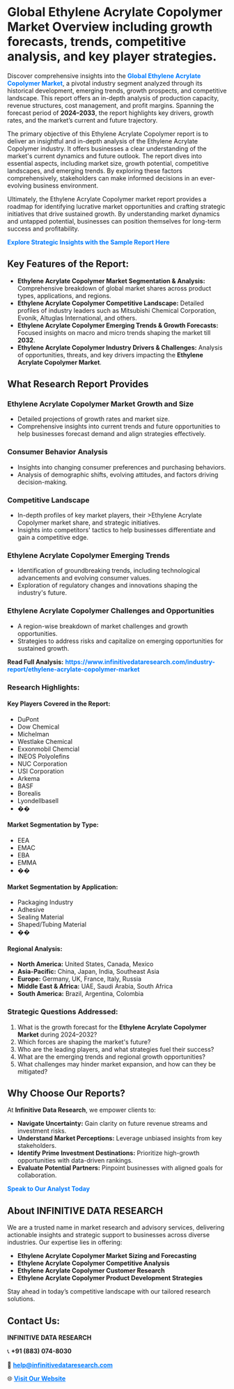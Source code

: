 <h1>Global Ethylene Acrylate Copolymer Market Overview including growth forecasts, trends, competitive analysis, and key player strategies.</h1>
<p>
Discover comprehensive insights into the 
<a href="https://www.infinitivedataresearch.com/industry-report/ethylene-acrylate-copolymer-market" rel="dofollow" style="color: #007BFF; text-decoration: none;"><strong>Global Ethylene Acrylate Copolymer Market</strong></a>, a pivotal industry segment analyzed through its historical development, emerging trends, growth prospects, and competitive landscape. This report offers an in-depth analysis of production capacity, revenue structures, cost management, and profit margins. Spanning the forecast period of <strong>2024–2033</strong>, the report highlights key drivers, growth rates, and the market’s current and future trajectory.
</p>
<p>
The primary objective of this Ethylene Acrylate Copolymer report is to deliver an insightful and in-depth analysis of the Ethylene Acrylate Copolymer industry. It offers businesses a clear understanding of the market's current dynamics and future outlook. The report dives into essential aspects, including market size, growth potential, competitive landscapes, and emerging trends. By exploring these factors comprehensively, stakeholders can make informed decisions in an ever-evolving business environment.
</p>
<p>
Ultimately, the Ethylene Acrylate Copolymer market report provides a roadmap for identifying lucrative market opportunities and crafting strategic initiatives that drive sustained growth. By understanding market dynamics and untapped potential, businesses can position themselves for long-term success and profitability.
</p>
<p>
<a href="https://www.infinitivedataresearch.com/request-sample/reportId=109821" style="color: #007BFF; text-decoration: none;"><strong>Explore Strategic Insights with the Sample Report Here</strong></a>
</p>

<h2>Key Features of the Report:</h2>
<ul>
<li><strong>Ethylene Acrylate Copolymer Market Segmentation & Analysis:</strong> Comprehensive breakdown of global market shares across product types, applications, and regions.</li>
<li><strong>Ethylene Acrylate Copolymer Competitive Landscape:</strong> Detailed profiles of industry leaders such as Mitsubishi Chemical Corporation, Evonik, Altuglas International, and others.</li>
<li><strong>Ethylene Acrylate Copolymer Emerging Trends & Growth Forecasts:</strong> Focused insights on macro and micro trends shaping the market till <strong>2032</strong>.</li>
<li><strong>Ethylene Acrylate Copolymer Industry Drivers & Challenges:</strong> Analysis of opportunities, threats, and key drivers impacting the <strong>Ethylene Acrylate Copolymer Market</strong>.</li>
</ul>

<h2>What Research Report Provides</h2>
<h3>Ethylene Acrylate Copolymer Market Growth and Size</h3>
<ul>
<li>Detailed projections of growth rates and market size.</li>
<li>Comprehensive insights into current trends and future opportunities to help businesses forecast demand and align strategies effectively.</li>
</ul>

<h3>Consumer Behavior Analysis</h3>
<ul>
<li>Insights into changing consumer preferences and purchasing behaviors.</li>
<li>Analysis of demographic shifts, evolving attitudes, and factors driving decision-making.</li>
</ul>

<h3>Competitive Landscape</h3>
<ul>
<li>In-depth profiles of key market players, their >Ethylene Acrylate Copolymer market share, and strategic initiatives.</li>
<li>Insights into competitors' tactics to help businesses differentiate and gain a competitive edge.</li>
</ul>

<h3>Ethylene Acrylate Copolymer Emerging Trends</h3>
<ul>
<li>Identification of groundbreaking trends, including technological advancements and evolving consumer values.</li>
<li>Exploration of regulatory changes and innovations shaping the industry's future.</li>
</ul>

<h3>Ethylene Acrylate Copolymer Challenges and Opportunities</h3>
<ul>
<li>A region-wise breakdown of market challenges and growth opportunities.</li>
<li>Strategies to address risks and capitalize on emerging opportunities for sustained growth.</li>
</ul>
<p><strong>Read Full Analysis:</strong> <a href="https://www.infinitivedataresearch.com/industry-report/ethylene-acrylate-copolymer-market" rel="dofollow" style="color: #007BFF; text-decoration: none;"><strong>https://www.infinitivedataresearch.com/industry-report/ethylene-acrylate-copolymer-market</strong></a></p>
<h3>Research Highlights:</h3>
<h4>Key Players Covered in the Report:</h4>
<ul><li>DuPont</li><li>Dow Chemical</li><li>Michelman</li><li>Westlake Chemical</li><li>Exxonmobil Chemcial</li><li>INEOS Polyolefins</li><li>NUC Corporation</li><li>USI Corporation</li><li>Arkema</li><li>BASF</li><li>Borealis</li><li>Lyondellbasell</li><li>��</li></ul>
<h4>Market Segmentation by Type:</h4>
<ul><li>EEA</li><li>EMAC</li><li>EBA</li><li>EMMA</li><li>��</li></ul>
<h4>Market Segmentation by Application:</h4>
<ul><li>Packaging Industry</li><li>Adhesive</li><li>Sealing Material</li><li>Shaped/Tubing Material</li><li>��</li></ul>

<h4>Regional Analysis:</h4>
<ul>
<li><strong>North America:</strong> United States, Canada, Mexico</li>
<li><strong>Asia-Pacific:</strong> China, Japan, India, Southeast Asia</li>
<li><strong>Europe:</strong> Germany, UK, France, Italy, Russia</li>
<li><strong>Middle East & Africa:</strong> UAE, Saudi Arabia, South Africa</li>
<li><strong>South America:</strong> Brazil, Argentina, Colombia</li>
</ul>

<h3>Strategic Questions Addressed:</h3>
<ol>
<li>What is the growth forecast for the <strong>Ethylene Acrylate Copolymer Market</strong> during 2024–2032?</li>
<li>Which forces are shaping the market's future?</li>
<li>Who are the leading players, and what strategies fuel their success?</li>
<li>What are the emerging trends and regional growth opportunities?</li>
<li>What challenges may hinder market expansion, and how can they be mitigated?</li>
</ol>

<h2>Why Choose Our Reports?</h2>
<p>At <strong>Infinitive Data Research</strong>, we empower clients to:</p>
<ul>
<li><strong>Navigate Uncertainty:</strong> Gain clarity on future revenue streams and investment risks.</li>
<li><strong>Understand Market Perceptions:</strong> Leverage unbiased insights from key stakeholders.</li>
<li><strong>Identify Prime Investment Destinations:</strong> Prioritize high-growth opportunities with data-driven rankings.</li>
<li><strong>Evaluate Potential Partners:</strong> Pinpoint businesses with aligned goals for collaboration.</li>
</ul>
<p><a href="https://www.infinitivedataresearch.com/industry-report/ethylene-acrylate-copolymer-market" rel="dofollow" style="color: #007BFF; text-decoration: none;"><strong>Speak to Our Analyst Today</strong></a></p>

<h2>About INFINITIVE DATA RESEARCH</h2>
<p>We are a trusted name in market research and advisory services, delivering actionable insights and strategic support to businesses across diverse industries. Our expertise lies in offering:</p>
<ul>
<li><strong>Ethylene Acrylate Copolymer Market Sizing and Forecasting</strong></li>
<li><strong>Ethylene Acrylate Copolymer Competitive Analysis</strong></li>
<li><strong>Ethylene Acrylate Copolymer Customer Research</strong></li>
<li><strong>Ethylene Acrylate Copolymer Product Development Strategies</strong></li>
</ul>
<p>Stay ahead in today’s competitive landscape with our tailored research solutions.</p>

<h2>Contact Us:</h2>
<p><strong>INFINITIVE DATA RESEARCH</strong></p>
<p>📞 <strong>+91 (883) 074-8030</strong></p>
<p>📧 <strong><a href="mailto:help@infinitivedataresearch.com" style="color: #007BFF;">help@infinitivedataresearch.com</a></strong></p>
<p>🌐 <strong><a href="https://www.infinitivedataresearch.com" rel="dofollow" style="color: #007BFF;">Visit Our Website</a></strong></p>